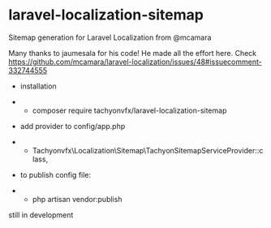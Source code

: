 # laravel-localization-sitemap
Sitemap generation for Laravel Localization from @mcamara

Many thanks to jaumesala for his code! He made all the effort here.
Check https://github.com/mcamara/laravel-localization/issues/48#issuecomment-332744555

* installation
* * composer require tachyonvfx/laravel-localization-sitemap

* add provider to config/app.php
* * Tachyonvfx\Localization\Sitemap\TachyonSitemapServiceProvider::class,

* to publish config file:
* * php artisan vendor:publish


still in development
